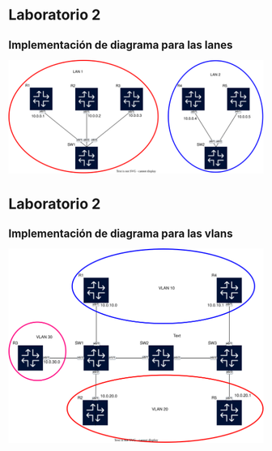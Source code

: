 # Laboratorio 2

## Implementación de diagrama para las lanes

![lab2_lan.clab.svg](lab2_lan.clab.svg)

# Laboratorio 2

## Implementación de diagrama para las vlans

![lab2_vlan.clab.svg](lab2_vlan.clab.svg)